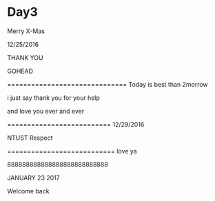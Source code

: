 # Day3
Merry X-Mas



12/25/2016


THANK YOU 

GOHEAD

==============================
Today is best than 2morrow 

i just say thank you for your help 

and love you ever and ever

==========================
12/29/2016

NTUST Respect


===========================
love ya

888888888888888888888888888

JANUARY 23 2017 

Welcome back  
